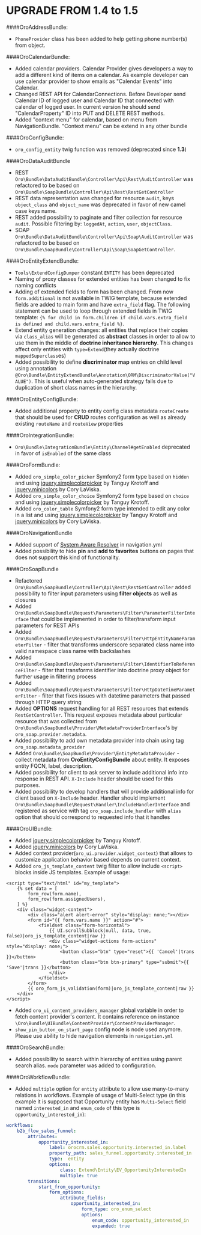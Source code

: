 UPGRADE FROM 1.4 to 1.5
=======================

####OroAddressBundle:
- `PhoneProvider` class has been added to help getting phone number(s) from object.

####OroCalendarBundle:
- Added calendar providers. Calendar Provider gives developers a way to add a different kind of items on a calendar. As example developer can use calendar provider to show emails as "Calendar Events" into Calendar.
- Changed REST API for CalendarConnections. Before Developer send Calendar ID of logged user and Calendar ID that connected with calendar of logged user. In current version he should send "CalendarProperty" ID into PUT and DELETE REST methods.
- Added "context menu" for calendar, based on menu from NavigationBundle. "Context menu" can be extend in any other bundle

####OroConfigBundle:
- `oro_config_entity` twig function was removed (deprecated since **1.3**)

####OroDataAuditBundle
- REST `Oro\Bundle\DataAuditBundle\Controller\Api\Rest\AuditController` was refactored to be based on `Oro\Bundle\SoapBundle\Controller\Api\Rest\RestGetController`
- REST data representation was changed for resource `audit`, keys `object_class` and `object_name` was deprecated in favor of new camel case keys name.
- REST added possibility to paginate and filter collection for resource `audit`. Possible filtering by: `loggedAt`, `action`, `user`, `objectClass`.
- SOAP `Oro\Bundle\DataAuditBundle\Controller\Api\Soap\AuditController` was refactored to be based on `Oro\Bundle\SoapBundle\Controller\Api\Soap\SoapGetController`.

####OroEntityExtendBundle:
- `Tools\ExtendConfigDumper` constant `ENTITY` has been deprecated
- Naming of proxy classes for extended entities has been changed to fix naming conflicts
- Adding of extended fields to form has been changed. From now `form.additional` is not available in TWIG template, because extended fields are added to main form and have  `extra_field` flag. The following statement can be used to loop through extended fields in TWIG template: `{% for child in form.children if child.vars.extra_field is defined and child.vars.extra_field %}`.
- Extend entity generation changes: all entities that replace their copies via `class_alias` will be generated 
  as **abstract** classes in order to allow to use them in the middle of **doctrine inheritance hierarchy**. This changes affect only 
  entities with `type=Extend`(they actually doctrine `mappedSuperclass`es)
- Added possibility to define **discriminator map** entries on child level using annotation `@Oro\Bundle\EntityExtendBundle\Annotation\ORM\DiscriminatorValue("VALUE")`.
  This is useful when auto-generated strategy fails due to duplication of short class names in the hierarchy.

####OroEntityConfigBundle:
- Added additional property to entity config class metadata `routeCreate` that should be used for **CRUD** routes configuration
  as well as already existing `routeName` and `routeView` properties

####OroIntegrationBundle:
- `Oro\Bundle\IntegrationBundle\Entity\Channel#getEnabled` deprecated in favor of `isEnabled` of the same class

####OroFormBundle:
- Added `oro_simple_color_picker` Symfony2 form type based on `hidden` and using [jquery.simplecolorpicker](https://github.com/tkrotoff/jquery-simplecolorpicker) by Tanguy Krotoff and [jquery.minicolors](https://github.com/claviska/jquery-miniColors) by Cory LaViska.
- Added `oro_simple_color_choice` Symfony2 form type based on `choice` and using [jquery.simplecolorpicker](https://github.com/tkrotoff/jquery-simplecolorpicker) by Tanguy Krotoff.
- Added `oro_color_table` Symfony2 form type intended to edit any color in a list and using [jquery.simplecolorpicker](https://github.com/tkrotoff/jquery-simplecolorpicker) by Tanguy Krotoff and [jquery.minicolors](https://github.com/claviska/jquery-miniColors) by Cory LaViska.

####OroNavigationBundle
- Added support of [System Aware Resolver](/src/Oro/Component/Config/Resources/doc/system_aware_resolver.md) in navigation.yml
- Added possibility to hide **pin** and **add to favorites** buttons on pages that does not support this kind of functionality. 

####OroSoapBundle
- Refactored `Oro\Bundle\SoapBundle\Controller\Api\Rest\RestGetController` added possibility to filter input parameters using **filter objects** as well as closures
- Added `Oro\Bundle\SoapBundle\Request\Parameters\Filter\ParameterFilterInterface` that could be implemented in order to filter/transform input parameters for REST APIs
- Added `Oro\Bundle\SoapBundle\Request\Parameters\Filter\HttpEntityNameParameterFilter` - filter that transforms underscore separated class name into valid namespace class name with backslashes
- Added `Oro\Bundle\SoapBundle\Request\Parameters\Filter\IdentifierToReferenceFilter` - filter that transforms identifier into doctrine proxy object for further usage in filtering process
- Added `Oro\Bundle\SoapBundle\Request\Parameters\Filter\HttpDateTimeParameterFilter` - filter that fixes issues with datetime parameters that passed through HTTP query string
- Added **OPTIONS** request handling for all REST resources that extends `RestGetController`.
  This request exposes metadata about particular resource that was collected from `Oro\Bundle\SoapBundle\Provider\MetadataProviderInterface`'s
  by `oro_soap.provider.metadata`.
- Added possibility to add own metadata provider into chain using tag `oro_soap.metadata_provider`
- Added `Oro\Bundle\SoapBundle\Provider\EntityMetadataProvider` - collect metadata from **OroEntityConfigBundle** about entity. It exposes entity FQCN, label, description.
- Added possibility for client to ask server to include additional info into response in REST API. `X-Include` header should be used for this purposes.
- Added possibility to develop handlers that will provide additional info for client based on `X-Include` header. Handler should implement 
  `Oro\Bundle\SoapBundle\Request\Handler\IncludeHandlerInterface` and registered as service with tag `oro_soap.include_handler` with `alias` option that should correspond
  to requested info that it handles

####OroUIBundle:
- Added [jquery.simplecolorpicker](https://github.com/tkrotoff/jquery-simplecolorpicker) by Tanguy Krotoff.
- Added [jquery.minicolors](https://github.com/claviska/jquery-miniColors) by Cory LaViska.
- Added context provider(`oro_ui.provider.widget_context`) that allows to customize application behavior based depends on current context.
- Added `oro_js_template_content` twig filter to allow include `<script>` blocks inside JS templates. Example of usage:

```twig
<script type="text/html" id="my_template">
    {% set data = [
        form_row(form.name),
        form_row(form.assignedUsers),
    ] %}
    <div class="widget-content">
        <div class="alert alert-error" style="display: none;"></div>
        <form id="{{ form.vars.name }}" action="#">
            <fieldset class="form-horizontal">
                {{ UI.scrollSubblock(null, data, true, false)|oro_js_template_content|raw }}
                <div class="widget-actions form-actions" style="display: none;">
                    <button class="btn" type="reset">{{ 'Cancel'|trans }}</button>
                    <button class="btn btn-primary" type="submit">{{ 'Save'|trans }}</button>
                </div>
            </fieldset>
        </form>
        {{ oro_form_js_validation(form)|oro_js_template_content|raw }}
    </div>
</script>
```
- Added `oro_ui_content_providers_manager` global variable in order to fetch content provider's content.
  It contains reference on instance `\Oro\Bundle\UIBundle\ContentProvider\ContentProviderManager`.
- `show_pin_button_on_start_page` config node is node used anymore. Please use ability to hide navigation elements in `navigation.yml` 

####OroSearchBundle:
- Added possibility to search within hierarchy of entities using parent search alias. `mode` parameter was added to configuration.

####OroWorkflowBundle:
- Added `multiple` option for `entity` attribute to allow use many-to-many relations in workflows. Example of usage of Multi-Select type (in this example it is supposed that Opportunity entity has `Multi-Select` field named `interested_in` and `enum_code` of this type is `opportunity_interested_in`):

``` yaml
workflows:
    b2b_flow_sales_funnel:
        attributes:
            opportunity_interested_in:
                label: orocrm.sales.opportunity.interested_in.label
                property_path: sales_funnel.opportunity.interested_in
                type:  entity
                options:
                    class: Extend\Entity\EV_OpportunityInterestedIn
                    multiple: true
        transitions:
            start_from_opportunity:
                form_options:
                    attribute_fields:
                        opportunity_interested_in:
                            form_type: oro_enum_select
                            options:
                                enum_code: opportunity_interested_in
                                expanded: true
```
